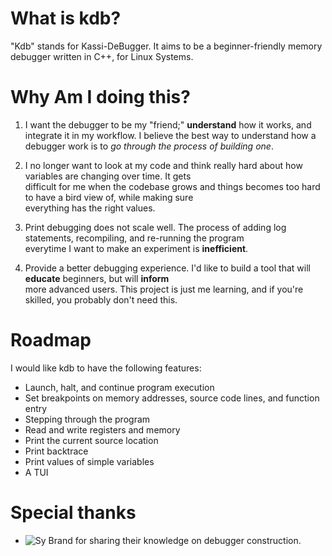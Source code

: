 # What is kdb?
"Kdb" stands for Kassi-DeBugger. It aims to be a beginner-friendly memory debugger written in C++, for Linux Systems.

# Why Am I doing this?

1. I want the debugger to be my "friend;" **understand** how it works, and integrate it in my workflow. I believe the
best way to understand how a debugger work is to _go through the process of building one_.

2. I no longer want to look at my code and think really hard about how variables are changing over time. It gets  
difficult for me when the codebase grows and things becomes too hard to have a bird view of, while making sure  
everything has the right values.

3. Print debugging does not scale well. The process of adding log statements, recompiling, and re-running the program  
everytime I want to make an experiment is **inefficient**.

4. Provide a better debugging experience. I'd like to build a tool that will **educate** beginners, but will **inform**  
more advanced users. This project is just me learning, and if you're skilled, you probably don't need this.

# Roadmap

I would like kdb to have the following features:

- Launch, halt, and continue program execution
- Set breakpoints on memory addresses, source code lines, and function entry
- Stepping through the program
- Read and write registers and memory
- Print the current source location
- Print backtrace
- Print values of simple variables
- A TUI

# Special thanks

- ![Sy Brand](https://github.com/TartanLlama) for sharing their knowledge on debugger construction.
